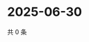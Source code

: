 # 2025-06-30

共 0 条

<!-- BEGIN ZHIHUVIDEO -->
<!-- 最后更新时间 Mon Jun 30 2025 22:11:58 GMT+0800 (China Standard Time) -->

<!-- END ZHIHUVIDEO -->
